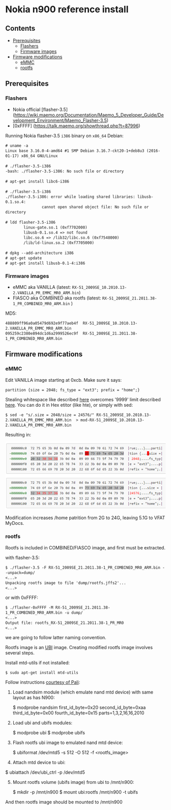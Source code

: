 # Nokia n900 reference install

## Contents

* [Prerequisites](#prerequisites)
    * [Flashers](#flashers)
    * [Firmware images](#firmware-images)
* [Firmware modifications](#firmware-modifications)
    * [eMMC](#emmc)
    * [rootfs](#rootfs)


## Prerequisites

### Flashers
* Nokia official [flasher-3.5] (https://wiki.maemo.org/Documentation/Maemo_5_Developer_Guide/Development_Environment/Maemo_Flasher-3.5)
* [0xFFFF] (https://talk.maemo.org/showthread.php?t=87996)

Running Nokia flasher-3.5 `i386` binary on `x86_64`  Debian:

    # uname -a
    Linux base 3.16.0-4-amd64 #1 SMP Debian 3.16.7-ckt20-1+deb8u3 (2016-01-17) x86_64 GNU/Linux
    
    # ./flasher-3.5-i386
    -bash: ./flasher-3.5-i386: No such file or directory
    
    # apt-get install libc6-i386
    
    # ./flasher-3.5-i386
    ./flasher-3.5-i386: error while loading shared libraries: libusb-0.1.so.4:
                    cannot open shared object file: No such file or directory
    
    # ldd flasher-3.5-i386
            linux-gate.so.1 (0xf7702000)
            libusb-0.1.so.4 => not found
            libc.so.6 => /lib32/libc.so.6 (0xf7548000)
            /lib/ld-linux.so.2 (0xf7705000)
    
    # dpkg --add-architecture i386
    # apt-get update
    # apt-get install libusb-0.1-4:i386

### Firmware images
* eMMC aka VANILLA (latest: `RX-51_2009SE_10.2010.13-2.VANILLA_PR_EMMC_MR0_ARM.bin`)
* FIASCO aka COMBINED aka rootfs (latest: `RX-51_2009SE_21.2011.38-1_PR_COMBINED_MR0_ARM.bin` )

MD5:

    488809ff96a0a05479d692e9f77aeb4f  RX-51_2009SE_10.2010.13-2.VANILLA_PR_EMMC_MR0_ARM.bin
    095259c2380e894dc1d6a2999526ec9f  RX-51_2009SE_21.2011.38-1_PR_COMBINED_MR0_ARM.bin

## Firmware modifications

### eMMC

Edit VANILLA image starting at 0xcb. Make sure it says:

    partition {size = 2048; fs_type = "ext3"; prefix = "home";}

Stealing whitespace like described [here](http://wiki.maemo.org/User:Joerg_rw/tools#increase_size_of_.2Fhome_-_if_you_like_that) overcomes '9999' limit described [here](http://wiki.maemo.org/Repartitioning_the_flash#Solution_.235:_Edit_eMMC_image_.28works_on_PR1.2.2C_by_globalbus.29). You can do it in Hex etitor (like hte), or simply with sed:

    $ sed -e "s/.size = 2048/size = 24576/" RX-51_2009SE_10.2010.13-2.VANILLA_PR_EMMC_MR0_ARM.bin  > mod-RX-51_2009SE_10.2010.13-2.VANILLA_PR_EMMC_MR0_ARM.bin

Resulting in:

![eMMC bindiff](bindiff.png "eMMC bindiff")

Modification increases /home patrition from 2G to 24G, leaving 5.1G to VFAT MyDocs.

### rootfs

Rootfs is included in COMBINED/FIASCO image, and first must be extracted.

with flasher-3.5:

    $ ./flasher-3.5 -F RX-51_2009SE_21.2011.38-1_PR_COMBINED_MR0_ARM.bin --unpack=dump/
    <...> 
    Unpacking rootfs image to file 'dump/rootfs.jffs2'...
    <...>

or with 0xFFFF:

    $ ./flasher-0xFFFF -M RX-51_2009SE_21.2011.38-1_PR_COMBINED_MR0_ARM.bin -u dump/
    <...>
    Output file: rootfs_RX-51_2009SE_21.2011.38-1_PR_MR0
    <...>

we are going to follow latter naming convention.

Rootfs image is an [UBI](http://www.linux-mtd.infradead.org/doc/ubi.html) image. Creating modified rootfs image involves several steps.

Install mtd-utils if not installed:

    $ sudo apt-get install mtd-utils

Follow instructions [courtesy of Pali](https://talk.maemo.org/showpost.php?p=1325044&postcount=13):

 1. Load nandsim module (which emulate nand mtd device) with same layout as has N900:

    $ modprobe nandsim first_id_byte=0x20 second_id_byte=0xaa third_id_byte=0x00 fourth_id_byte=0x15 parts=1,3,2,16,16,2010
    
 2. Load ubi and ubifs modules:

    $ modprobe ubi
    $ modprobe ubifs

 3. Flash rootfs ubi image to emulated nand mtd device:

    $ ubiformat /dev/mtd5 -s 512 -O 512 -f <rootfs_image>

 4. Attach mtd device to ubi:

   $ ubiattach /dev/ubi_ctrl -p /dev/mtd5

 5. Mount rootfs volume (ubifs image) from ubi to /mnt/n900:

    $ mkdir -p /mnt/n900
    $ mount ubi:rootfs /mnt/n900 -t ubifs

And then rootfs image should be mounted to /mnt/n900

